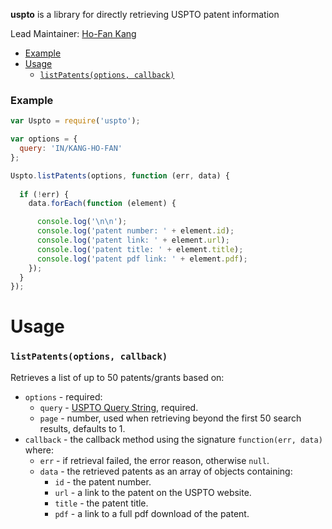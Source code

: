 **uspto** is a library for directly retrieving USPTO patent information

Lead Maintainer: [Ho-Fan Kang](https://github.com/hofan41)

<!-- toc -->

- [Example](#example)
- [Usage](#usage)
    - [`listPatents(options, callback)`](#listpatentsoptions-callback)

<!-- tocstop -->

### Example

```javascript
var Uspto = require('uspto');

var options = {
  query: 'IN/KANG-HO-FAN'
};

Uspto.listPatents(options, function (err, data) {
  
  if (!err) {
    data.forEach(function (element) {

      console.log('\n\n');
      console.log('patent number: ' + element.id);
      console.log('patent link: ' + element.url);
      console.log('patent title: ' + element.title);
      console.log('patent pdf link: ' + element.pdf);
    });
  }
});
```

# Usage

### `listPatents(options, callback)`

Retrieves a list of up to 50 patents/grants based on:
- `options` - required:
  - `query` - [USPTO Query String](http://patft.uspto.gov/netahtml/PTO/search-adv.htm), required.
  - `page` - number, used when retrieving beyond the first 50 search results, defaults to 1.
- `callback` - the callback method using the signature `function(err, data)` where:
  - `err` - if retrieval failed, the error reason, otherwise `null`.
  - `data` - the retrieved patents as an array of objects containing:
    - `id` - the patent number.
    - `url` - a link to the patent on the USPTO website.
    - `title` - the patent title.
    - `pdf` - a link to a full pdf download of the patent.
